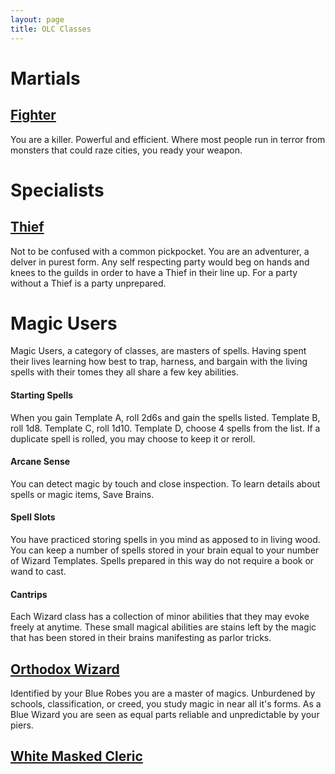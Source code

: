 ```yaml
---
layout: page
title: OLC Classes
---
```

# Martials
## [Fighter](https://heringtonpress.github.io/systems/olc/olc_classes/fighter/)
You are a killer. Powerful and efficient. Where most people run in terror from monsters that could raze cities, you ready your weapon.

# Specialists
## [Thief](https://heringtonpress.github.io/systems/olc/olc_classes/thief/)
Not to be confused with a common pickpocket. You are an adventurer, a delver in purest form. Any self respecting party would beg on hands and knees to the guilds in order to have a Thief in their line up. For a party without a Thief is a party unprepared.

# Magic Users 
Magic Users, a category of classes, are masters of spells. Having spent their lives learning how best to trap, harness, and bargain with the living spells with their tomes they all share a few key abilities.
#### Starting Spells
When you gain Template A, roll 2d6s and gain the spells listed. Template B, roll 1d8. Template C, roll 1d10. Template D, choose 4 spells from the list. If a duplicate spell is rolled, you may choose to keep it or reroll.
#### Arcane Sense
You can detect magic by touch and close inspection. To learn details about spells or magic items, Save Brains.
#### Spell Slots
You have practiced storing spells in you mind as apposed to in living wood. You can keep a number of spells stored in your brain equal to your number of Wizard Templates. Spells prepared in this way do not require a book or wand to cast.
#### Cantrips
Each Wizard class has a collection of minor abilities that they may evoke freely at anytime. These small magical abilities are stains left by the magic that has been stored in their brains manifesting as parlor tricks.
## [Orthodox Wizard](https://heringtonpress.github.io/systems/olc/olc_classes/orthodox-wizard/)
Identified by your Blue Robes you are a master of magics. Unburdened by schools, classification, or creed, you study magic in near all it's forms. As a Blue Wizard you are seen as equal parts reliable and unpredictable by your piers.

## [White Masked Cleric](https://heringtonpress.github.io/systems/olc/olc_classes/white-masked-cleric/)
